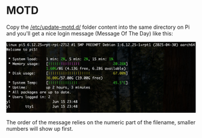 # MOTD

Copy the [/etc/update-motd.d/](/pi/etc/update-motd.d/) folder content into the same directory on Pi and you'll get a nice login message (Message Of The Day) like this:

![nicer MOTD image](motd_example.png)

The order of the message relies on the numeric part of the filename, smaller numbers will show up first.
